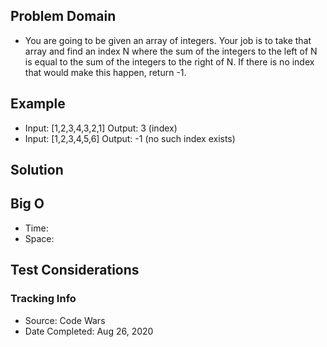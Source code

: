 ## Problem Domain
- You are going to be given an array of integers. Your job is to take that array and find an index N where the sum of the integers to the left of N is equal to the sum of the integers to the right of N. If there is no index that would make this happen, return -1.

## Example
- Input: [1,2,3,4,3,2,1] Output: 3 (index)
- Input: [1,2,3,4,5,6] Output: -1 (no such index exists)

## Solution


## Big O

- Time: 
- Space: 

## Test Considerations


### Tracking Info

- Source: Code Wars
- Date Completed: Aug 26, 2020
